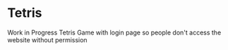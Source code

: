# Tetris
Work in Progress Tetris Game with login page so people don't access the website without permission
